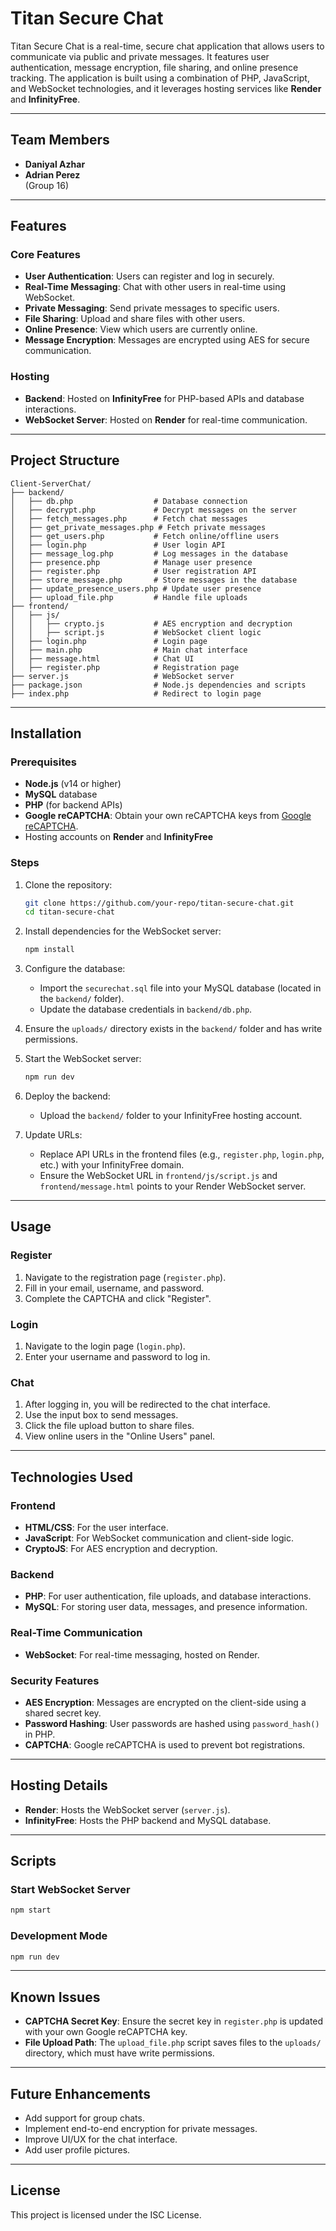 # Titan Secure Chat

Titan Secure Chat is a real-time, secure chat application that allows users to communicate via public and private messages. It features user authentication, message encryption, file sharing, and online presence tracking. The application is built using a combination of PHP, JavaScript, and WebSocket technologies, and it leverages hosting services like **Render** and **InfinityFree**.

---

## Team Members
- **Daniyal Azhar**
- **Adrian Perez**  
(Group 16)

---

## Features

### Core Features
- **User Authentication**: Users can register and log in securely.
- **Real-Time Messaging**: Chat with other users in real-time using WebSocket.
- **Private Messaging**: Send private messages to specific users.
- **File Sharing**: Upload and share files with other users.
- **Online Presence**: View which users are currently online.
- **Message Encryption**: Messages are encrypted using AES for secure communication.

### Hosting
- **Backend**: Hosted on **InfinityFree** for PHP-based APIs and database interactions.
- **WebSocket Server**: Hosted on **Render** for real-time communication.

---

## Project Structure

```
Client-ServerChat/
├── backend/
│   ├── db.php                  # Database connection
│   ├── decrypt.php             # Decrypt messages on the server
│   ├── fetch_messages.php      # Fetch chat messages
│   ├── get_private_messages.php # Fetch private messages
│   ├── get_users.php           # Fetch online/offline users
│   ├── login.php               # User login API
│   ├── message_log.php         # Log messages in the database
│   ├── presence.php            # Manage user presence
│   ├── register.php            # User registration API
│   ├── store_message.php       # Store messages in the database
│   ├── update_presence_users.php # Update user presence
│   ├── upload_file.php         # Handle file uploads
├── frontend/
│   ├── js/
│   │   ├── crypto.js           # AES encryption and decryption
│   │   ├── script.js           # WebSocket client logic
│   ├── login.php               # Login page
│   ├── main.php                # Main chat interface
│   ├── message.html            # Chat UI
│   ├── register.php            # Registration page
├── server.js                   # WebSocket server
├── package.json                # Node.js dependencies and scripts
├── index.php                   # Redirect to login page
```

---

## Installation

### Prerequisites
- **Node.js** (v14 or higher)
- **MySQL** database
- **PHP** (for backend APIs)
- **Google reCAPTCHA**: Obtain your own reCAPTCHA keys from [Google reCAPTCHA](https://www.google.com/recaptcha/).
- Hosting accounts on **Render** and **InfinityFree**

### Steps
1. Clone the repository:
   ```bash
   git clone https://github.com/your-repo/titan-secure-chat.git
   cd titan-secure-chat
   ```

2. Install dependencies for the WebSocket server:
   ```bash
   npm install
   ```

3. Configure the database:
   - Import the `securechat.sql` file into your MySQL database (located in the `backend/` folder).
   - Update the database credentials in `backend/db.php`.

4. Ensure the `uploads/` directory exists in the `backend/` folder and has write permissions.

5. Start the WebSocket server:
   ```bash
   npm run dev
   ```

6. Deploy the backend:
   - Upload the `backend/` folder to your InfinityFree hosting account.

7. Update URLs:
   - Replace API URLs in the frontend files (e.g., `register.php`, `login.php`, etc.) with your InfinityFree domain.
   - Ensure the WebSocket URL in `frontend/js/script.js` and `frontend/message.html` points to your Render WebSocket server.

---

## Usage

### Register
1. Navigate to the registration page (`register.php`).
2. Fill in your email, username, and password.
3. Complete the CAPTCHA and click "Register".

### Login
1. Navigate to the login page (`login.php`).
2. Enter your username and password to log in.

### Chat
1. After logging in, you will be redirected to the chat interface.
2. Use the input box to send messages.
3. Click the file upload button to share files.
4. View online users in the "Online Users" panel.

---

## Technologies Used

### Frontend
- **HTML/CSS**: For the user interface.
- **JavaScript**: For WebSocket communication and client-side logic.
- **CryptoJS**: For AES encryption and decryption.

### Backend
- **PHP**: For user authentication, file uploads, and database interactions.
- **MySQL**: For storing user data, messages, and presence information.

### Real-Time Communication
- **WebSocket**: For real-time messaging, hosted on Render.

### Security Features
- **AES Encryption**: Messages are encrypted on the client-side using a shared secret key.
- **Password Hashing**: User passwords are hashed using `password_hash()` in PHP.
- **CAPTCHA**: Google reCAPTCHA is used to prevent bot registrations.

---

## Hosting Details
- **Render**: Hosts the WebSocket server (`server.js`).
- **InfinityFree**: Hosts the PHP backend and MySQL database.

---

## Scripts

### Start WebSocket Server
```bash
npm start
```

### Development Mode
```bash
npm run dev
```

---

## Known Issues
- **CAPTCHA Secret Key**: Ensure the secret key in `register.php` is updated with your own Google reCAPTCHA key.
- **File Upload Path**: The `upload_file.php` script saves files to the `uploads/` directory, which must have write permissions.

---

## Future Enhancements
- Add support for group chats.
- Implement end-to-end encryption for private messages.
- Improve UI/UX for the chat interface.
- Add user profile pictures.

---

## License
This project is licensed under the ISC License.
